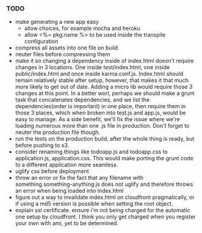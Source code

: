 ### TODO

- make generating a new app easy
  - allow choices, for example mocha and heroku
  - allow <%= pkg.name %> to be used inside the transpile configuration
- compress all assets into one file on build
- neuter files before compressing them
- make it so changing a dependency inside of index.html doesn't require changes in 3 locations. One inside test/index.html, one inside public/index.html and once inside karma.conf.js. Index.html should remain relatively stable after setup, however, that makes it that much more likely to get out of date. Adding a micro lib would require those 3 changes at this point. In a better worl, perhaps we should make a grunt task that concatenates dependencies, and we list the dependencies(order is important) in one place, then require them in those 3 places, which when broken into test.js and app.js, would be easy to manage. As a side benefit, we'll fix the issue where we're loading numerous more than one .js file in production. Don't forget to neuter the production file though. 
- run the tests on the production build, after the whole thing is ready, but before pushing to s3.  
- consider renaming things like todoapp.js and todoapp.css to application.js, application.css. This would make porting the grunt code to a different application more seamless.
- uglify css before deployment
- throw an error or fix the fact that any filename with something.something-anything.js does not uglify and therefore throws an error when being loaded into index.html
- figure out a way to invalidate index.html on cloudfront pragmatically, or if using a md5 version is possible when setting the root object.
- explain ssl certificate. ensure i'm not being charged for the automatic one setup by cloudfront. I think you only get charged when you register your own with ami, yet to be determined. 